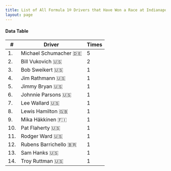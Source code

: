 ```yaml
---
title: List of All Formula 1® Drivers that Have Won a Race at Indianapolis Motor Speedway
layout: page
---
```


<canvas id="chart" width="400" height="180"></canvas>
<script>
var data = {
    "datasets": [
        {
            "backgroundColor": "#f3a935",
            "borderColor": "#f68639",
            "borderWidth": 1,
            "data": [
                5.0,
                2.0,
                1.0,
                1.0,
                1.0,
                1.0,
                1.0,
                1.0,
                1.0,
                1.0,
                1.0,
                1.0,
                1.0,
                1.0
            ],
            "label": "Times"
        }
    ],
    "labels": [
        "Michael Schumacher 🇩🇪",
        "Bill Vukovich 🇺🇸",
        "Bob Sweikert 🇺🇸",
        "Jim Rathmann 🇺🇸",
        "Jimmy Bryan 🇺🇸",
        "Johnnie Parsons 🇺🇸",
        "Lee Wallard 🇺🇸",
        "Lewis Hamilton 🇬🇧",
        "Mika Häkkinen 🇫🇮",
        "Pat Flaherty 🇺🇸",
        "Rodger Ward 🇺🇸",
        "Rubens Barrichello 🇧🇷",
        "Sam Hanks 🇺🇸",
        "Troy Ruttman 🇺🇸"
    ]
};
var options = {
  legend: {
    display: false
  },
  scales: {
    xAxes: [{
      ticks: {
        beginAtZero: true,
        maxRotation: 180
      }
    }],
    yAxes: [{
      ticks: {
        beginAtZero: true
      }
    }]
  }
};
new Chart("chart", {
    data: data,
    type: 'bar',
    options: options
});
</script>



#### Data Table

| # | Driver | Times |
|--|--|--|
| 1. | Michael Schumacher 🇩🇪 | 5 |
| 2. | Bill Vukovich 🇺🇸 | 2 |
| 3. | Bob Sweikert 🇺🇸 | 1 |
| 4. | Jim Rathmann 🇺🇸 | 1 |
| 5. | Jimmy Bryan 🇺🇸 | 1 |
| 6. | Johnnie Parsons 🇺🇸 | 1 |
| 7. | Lee Wallard 🇺🇸 | 1 |
| 8. | Lewis Hamilton 🇬🇧 | 1 |
| 9. | Mika Häkkinen 🇫🇮 | 1 |
| 10. | Pat Flaherty 🇺🇸 | 1 |
| 11. | Rodger Ward 🇺🇸 | 1 |
| 12. | Rubens Barrichello 🇧🇷 | 1 |
| 13. | Sam Hanks 🇺🇸 | 1 |
| 14. | Troy Ruttman 🇺🇸 | 1 |
